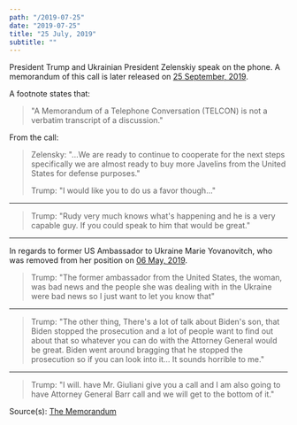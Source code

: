 ```yaml
---
path: "/2019-07-25"
date: "2019-07-25"
title: "25 July, 2019"
subtitle: ""
---
```


President Trump and Ukrainian President Zelenskiy speak on the phone. A memorandum of this call is later released on <a href="#2019-09-25">25 September, 2019</a>.

A footnote states that:
> "A Memorandum of a Telephone Conversation (TELCON) is not a verbatim transcript of a discussion."

From the call:

> Zelensky: "...We are ready to continue to cooperate for the next steps specifically we are almost ready to buy more Javelins from the United States for defense purposes."
>
> Trump: "I would like you to do us a favor though..."
---
> Trump: "Rudy very much knows what's happening and he is a very capable guy. If you could speak to him that would be great."
---
In regards to former US Ambassador to Ukraine Marie Yovanovitch, who was removed from her position on <a href="#2019-05-06">06 May, 2019</a>.
> Trump: "The former ambassador from the United States, the woman, was bad news and the people she was dealing with in the Ukraine were bad news so I just want to let you know that"
---
> Trump: "The other thing, There's a lot of talk about Biden's son, that Biden stopped the prosecution and a lot of people want to find out about that so whatever you can do with the Attorney General would be great. Biden went around bragging that he stopped the prosecution so if you can look into it... It sounds horrible to me."
---
> Trump: "I will. have Mr. Giuliani give you a call and I am also going to have Attorney General Barr call and we will get to the bottom of it."

<span class="sources">
Source(s): <a href="https://www.whitehouse.gov/wp-content/uploads/2019/09/Unclassified09.2019.pdf" target="_blank" rel="noopener noreferrer">The Memorandum</a>
</span>
